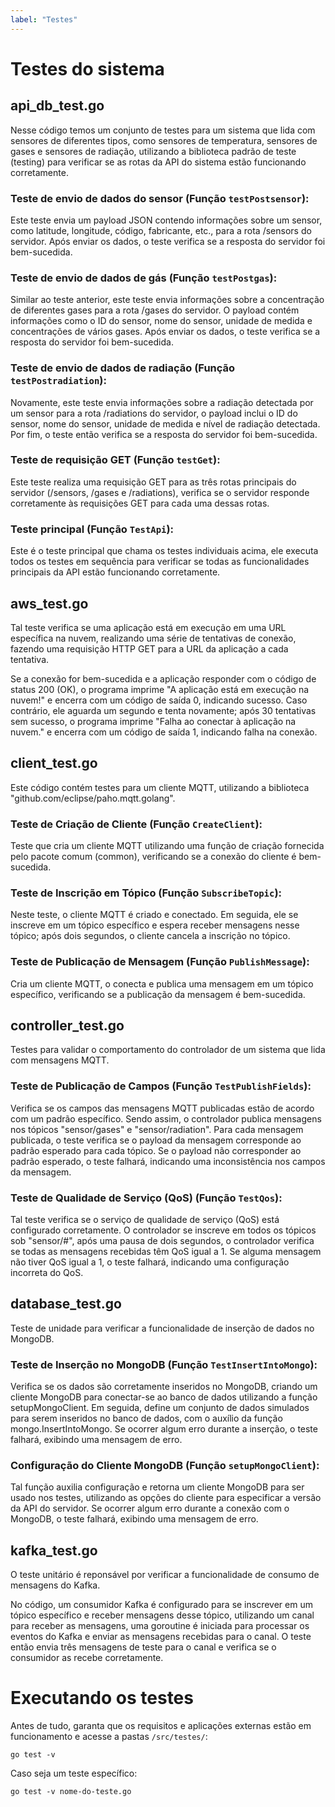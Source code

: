 ```yaml
---
label: "Testes"
---
```


# Testes do sistema 

## api_db_test.go
Nesse código temos um conjunto de testes para um sistema que lida com sensores de diferentes tipos, como sensores de temperatura, sensores de gases e sensores de radiação, utilizando a biblioteca padrão de teste (testing) para verificar se as rotas da API do sistema estão funcionando corretamente.

### Teste de envio de dados do sensor (**Função `testPostsensor`**):
Este teste envia um payload JSON contendo informações sobre um sensor, como latitude, longitude, código, fabricante, etc., para a rota /sensors do servidor. Após enviar os dados, o teste verifica se a resposta do servidor foi bem-sucedida.

### Teste de envio de dados de gás (**Função `testPostgas`**):
Similar ao teste anterior, este teste envia informações sobre a concentração de diferentes gases para a rota /gases do servidor. O payload contém informações como o ID do sensor, nome do sensor, unidade de medida e concentrações de vários gases. Após enviar os dados, o teste verifica se a resposta do servidor foi bem-sucedida.

### Teste de envio de dados de radiação (**Função `testPostradiation`**):
Novamente, este teste envia informações sobre a radiação detectada por um sensor para a rota /radiations do servidor, o payload inclui o ID do sensor, nome do sensor, unidade de medida e nível de radiação detectada. Por fim, o teste então verifica se a resposta do servidor foi bem-sucedida.

### Teste de requisição GET (**Função `testGet`**):
Este teste realiza uma requisição GET para as três rotas principais do servidor (/sensors, /gases e /radiations), verifica se o servidor responde corretamente às requisições GET para cada uma dessas rotas.

### Teste principal (**Função `TestApi`**):
Este é o teste principal que chama os testes individuais acima, ele executa todos os testes em sequência para verificar se todas as funcionalidades principais da API estão funcionando corretamente.

## aws_test.go
Tal teste verifica se uma aplicação está em execução em uma URL específica na nuvem, realizando uma série de tentativas de conexão, fazendo uma requisição HTTP GET para a URL da aplicação a cada tentativa. 

Se a conexão for bem-sucedida e a aplicação responder com o código de status 200 (OK), o programa imprime "A aplicação está em execução na nuvem!" e encerra com um código de saída 0, indicando sucesso. Caso contrário, ele aguarda um segundo e tenta novamente; após 30 tentativas sem sucesso, o programa imprime "Falha ao conectar à aplicação na nuvem." e encerra com um código de saída 1, indicando falha na conexão.

## client_test.go
Este código contém testes para um cliente MQTT, utilizando a biblioteca "github.com/eclipse/paho.mqtt.golang". 

### Teste de Criação de Cliente (**Função `CreateClient`**):
Teste que cria um cliente MQTT utilizando uma função de criação fornecida pelo pacote comum (common), verificando se a conexão do cliente é bem-sucedida.

### Teste de Inscrição em Tópico (**Função `SubscribeTopic`**):
Neste teste, o cliente MQTT é criado e conectado. Em seguida, ele se inscreve em um tópico específico e espera receber mensagens nesse tópico; após dois segundos, o cliente cancela a inscrição no tópico.

### Teste de Publicação de Mensagem (**Função `PublishMessage`**):
Cria um cliente MQTT, o conecta e publica uma mensagem em um tópico específico, verificando se a publicação da mensagem é bem-sucedida.

## controller_test.go
Testes para validar o comportamento do controlador de um sistema que lida com mensagens MQTT. 

### Teste de Publicação de Campos (**Função `TestPublishFields`**):
Verifica se os campos das mensagens MQTT publicadas estão de acordo com um padrão específico. Sendo assim, o controlador publica mensagens nos tópicos "sensor/gases" e "sensor/radiation". Para cada mensagem publicada, o teste verifica se o payload da mensagem corresponde ao padrão esperado para cada tópico. Se o payload não corresponder ao padrão esperado, o teste falhará, indicando uma inconsistência nos campos da mensagem.

### Teste de Qualidade de Serviço (QoS) (**Função `TestQos`**):
Tal teste verifica se o serviço de qualidade de serviço (QoS) está configurado corretamente. O controlador se inscreve em todos os tópicos sob "sensor/#", após uma pausa de dois segundos, o controlador verifica se todas as mensagens recebidas têm QoS igual a 1. Se alguma mensagem não tiver QoS igual a 1, o teste falhará, indicando uma configuração incorreta do QoS.

## database_test.go
Teste de unidade para verificar a funcionalidade de inserção de dados no MongoDB.

### Teste de Inserção no MongoDB (**Função `TestInsertIntoMongo`**):
Verifica se os dados são corretamente inseridos no MongoDB, criando um cliente MongoDB para conectar-se ao banco de dados utilizando a função setupMongoClient. Em seguida, define um conjunto de dados simulados para serem inseridos no banco de dados, com o auxílio da função mongo.InsertIntoMongo. Se ocorrer algum erro durante a inserção, o teste falhará, exibindo uma mensagem de erro.

### Configuração do Cliente MongoDB (**Função `setupMongoClient`**):
Tal função auxilia configuração e retorna um cliente MongoDB para ser usado nos testes, utilizando as opções do cliente para especificar a versão da API do servidor. Se ocorrer algum erro durante a conexão com o MongoDB, o teste falhará, exibindo uma mensagem de erro.

## kafka_test.go
O teste unitário é reponsável por verificar a funcionalidade de consumo de mensagens do Kafka.

No código, um consumidor Kafka é configurado para se inscrever em um tópico específico e receber mensagens desse tópico, utilizando um canal para receber as mensagens, uma goroutine é iniciada para processar os eventos do Kafka e enviar as mensagens recebidas para o canal. O teste então envia três mensagens de teste para o canal e verifica se o consumidor as recebe corretamente.

# Executando os testes
Antes de tudo, garanta que os requisitos e aplicações externas estão em funcionamento e acesse a pastas `/src/testes/`:

```
go test -v
```

Caso seja um teste específico:
```
go test -v nome-do-teste.go
```



